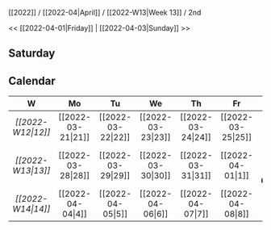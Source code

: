 [[2022]] / [[2022-04|April]] / [[2022-W13|Week 13]] / 2nd

<<  [[2022-04-01|Friday]]   |  [[2022-04-03|Sunday]]   >>︎

## Saturday

## Calendar
| W  | Mo | Tu | We | Th | Fr | Sa | Su |
|:--:|:--:|:--:|:--:|:--:|:--:|:--:|:--:|
| *[[2022-W12\|12]]* | [[2022-03-21\|21]] | [[2022-03-22\|22]] | [[2022-03-23\|23]] | [[2022-03-24\|24]] | [[2022-03-25\|25]] | [[2022-03-26\|26]] | [[2022-03-27\|27]] |
| *[[2022-W13\|13]]* | [[2022-03-28\|28]] | [[2022-03-29\|29]] | [[2022-03-30\|30]] | [[2022-03-31\|31]] | [[2022-04-01\|1]]  | ==**[[2022-04-02\|2]]**==  | [[2022-04-03\|3]]  |
| *[[2022-W14\|14]]* | [[2022-04-04\|4]]  | [[2022-04-05\|5]]  | [[2022-04-06\|6]]  | [[2022-04-07\|7]]  | [[2022-04-08\|8]]  | [[2022-04-09\|9]]  | [[2022-04-10\|10]] |
